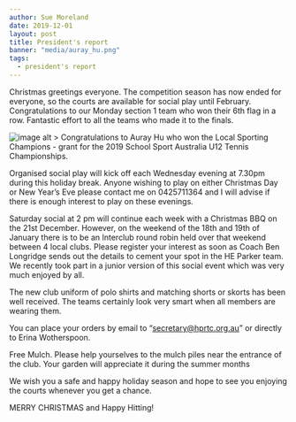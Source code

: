 ```yaml
---
author: Sue Moreland
date: 2019-12-01
layout: post
title: President's report
banner: "media/auray_hu.png"
tags: 
  - president's report
---
```


Christmas greetings everyone. The competition season has now ended for everyone, so the courts are available for social play until February. Congratulations to our Monday section 1 team who won their 6th flag in a row. Fantastic effort to all the teams who made it to the finals.

![image alt >](/media/auray_hu.png) Congratulations to Auray Hu who won the Local Sporting Champions - grant for the 2019 School Sport Australia U12 Tennis Championships. 

Organised social play will kick off each Wednesday evening at 7.30pm during this holiday break. Anyone wishing to play on either Christmas Day or New Year’s Eve please contact me on 0425711364 and I will advise if there is enough interest to play on these evenings.

Saturday social at 2 pm will continue each week with a Christmas BBQ on the 21st December. However, on the weekend of the 18th and 19th of January there is to be an Interclub round robin held over that weekend between 4 local clubs. Please register your interest as soon as Coach Ben Longridge sends out the details to cement your spot in the HE Parker team. We recently took part in a junior version of this social event which was very much enjoyed by all.

The new club uniform of polo shirts and matching shorts or skorts has been well received. The teams certainly look very smart when all members are wearing them. 

You can place your orders by email to “secretary@hprtc.org.au” or directly to Erina Wotherspoon.

Free Mulch. Please help yourselves to the mulch piles near the entrance of the club. Your garden will appreciate it during the summer months

We wish you a safe and happy holiday season and hope to see you enjoying the courts whenever you get a chance.

MERRY CHRISTMAS and Happy Hitting!
